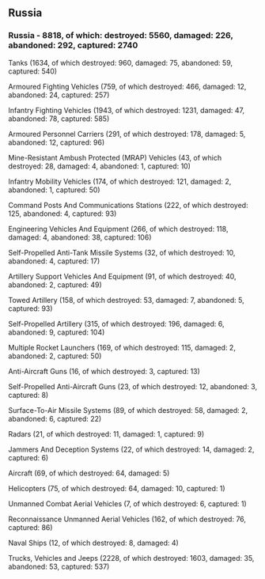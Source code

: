 
 
 ## Russia
 
 ### Russia - 8818, of which: destroyed: 5560, damaged: 226, abandoned: 292, captured: 2740

 

 

 Tanks (1634, of which destroyed: 960, damaged: 75, abandoned: 59, captured: 540)

 Armoured Fighting Vehicles (759, of which destroyed: 466, damaged: 12, abandoned: 24, captured: 257)

 Infantry Fighting Vehicles (1943, of which destroyed: 1231, damaged: 47, abandoned: 78, captured: 585)

 Armoured Personnel Carriers (291, of which destroyed: 178, damaged: 5, abandoned: 12, captured: 96)

 Mine-Resistant Ambush Protected (MRAP) Vehicles (43, of which destroyed: 28, damaged: 4, abandoned: 1, captured: 10)

 Infantry Mobility Vehicles (174, of which destroyed: 121, damaged: 2, abandoned: 1, captured: 50)

 Command Posts And Communications Stations (222, of which destroyed: 125, abandoned: 4, captured: 93)

 Engineering Vehicles And Equipment (266, of which destroyed: 118, damaged: 4, abandoned: 38, captured: 106)

 Self-Propelled Anti-Tank Missile Systems (32, of which destroyed: 10, abandoned: 4, captured: 17)

 Artillery Support Vehicles And Equipment (91, of which destroyed: 40, abandoned: 2, captured: 49)

 Towed Artillery (158, of which destroyed: 53, damaged: 7, abandoned: 5, captured: 93)

 Self-Propelled Artillery (315, of which destroyed: 196, damaged: 6, abandoned: 9, captured: 104)

 Multiple Rocket Launchers (169, of which destroyed: 115, damaged: 2, abandoned: 2, captured: 50)

 Anti-Aircraft Guns (16, of which destroyed: 3, captured: 13)

 Self-Propelled Anti-Aircraft Guns (23, of which destroyed: 12, abandoned: 3, captured: 8)

 Surface-To-Air Missile Systems (89, of which destroyed: 58, damaged: 2, abandoned: 6, captured: 22)

 Radars (21, of which destroyed: 11, damaged: 1, captured: 9)

 Jammers And Deception Systems (22, of which destroyed: 14, damaged: 2, captured: 6)

 Aircraft (69, of which destroyed: 64, damaged: 5)

 Helicopters (75, of which destroyed: 64, damaged: 10, captured: 1)

 Unmanned Combat Aerial Vehicles (7, of which destroyed: 6, captured: 1)

 Reconnaissance Unmanned Aerial Vehicles (162, of which destroyed: 76, captured: 86)

 Naval Ships (12, of which destroyed: 8, damaged: 4)

 Trucks, Vehicles and Jeeps (2228, of which destroyed: 1603, damaged: 35, abandoned: 53, captured: 537)

